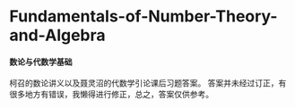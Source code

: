 # Fundamentals-of-Number-Theory-and-Algebra

#### 数论与代数学基础

柯召的数论讲义以及聂灵沼的代数学引论课后习题答案。
答案并未经过订正，有很多地方有错误，我懒得进行修正，总之，答案仅供参考。
